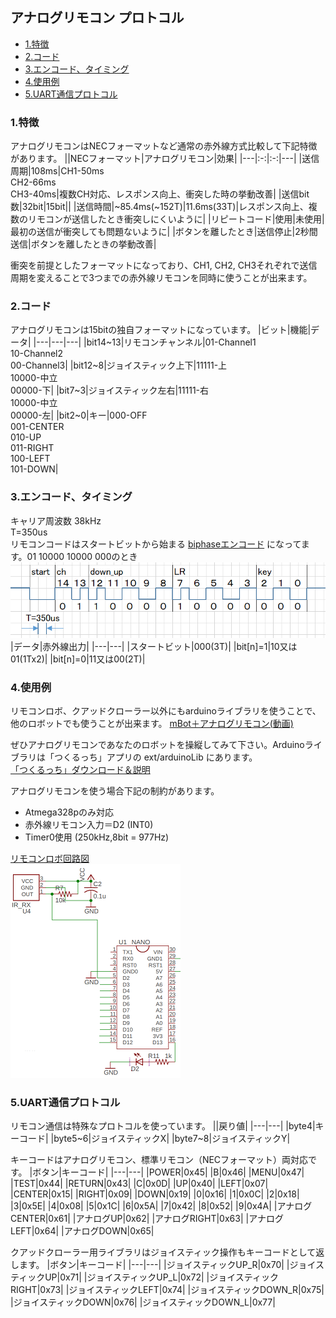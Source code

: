 ## アナログリモコン プロトコル
* [1.特徴](#1特徴)
* [2.コード](#2コード)
* [3.エンコード、タイミング](#3エンコードタイミング)
* [4.使用例](#4使用例)
* [5.UART通信プロトコル](#5uart通信プロトコル)

### 1.特徴
アナログリモコンはNECフォーマットなど通常の赤外線方式比較して下記特徴があります。
||NECフォーマット|アナログリモコン|効果|
|---|:-:|:-:|---|
|送信周期|108ms|CH1-50ms<br />CH2-66ms<br />CH3-40ms|複数CH対応、レスポンス向上、衝突した時の挙動改善|
|送信bit数|32bit|15bit||
|送信時間|~85.4ms(~152T)|11.6ms(33T)|レスポンス向上、複数のリモコンが送信したとき衝突しにくいように|
|リピートコード|使用|未使用|最初の送信が衝突しても問題ないように|
|ボタンを離したとき|送信停止|2秒間送信|ボタンを離したときの挙動改善|

衝突を前提としたフォーマットになっており、CH1, CH2, CH3それぞれで送信周期を変えることで3つまでの赤外線リモコンを同時に使うことが出来ます。

### 2.コード
アナログリモコンは15bitの独自フォーマットになっています。
|ビット|機能|データ|
|---|---|---|
|bit14~13|リモコンチャンネル|01-Channel1<br />10-Channel2<br />00-Channel3|
|bit12~8|ジョイスティック上下|11111-上<br />10000-中立<br />00000-下|
|bit7~3|ジョイスティック左右|11111-右<br />10000-中立<br />00000-左|
|bit2~0|キー|000-OFF<br />001-CENTER<br />010-UP<br />011-RIGHT<br />100-LEFT<br />101-DOWN|

### 3.エンコード、タイミング
キャリア周波数 38kHz  
T=350us  
リモコンコードはスタートビットから始まる [biphaseエンコード](https://ja.wikipedia.org/wiki/%E4%BC%9D%E9%80%81%E8%B7%AF%E7%AC%A6%E5%8F%B7) になってます。01 10000 10000 000のとき
![remote](images/remoteA2.png)
|データ|赤外線出力|
|---|---|
|スタートビット|000(3T)|
|bit[n]=1|10又は01(1Tx2)|
|bit[n]=0|11又は00(2T)|

### 4.使用例
リモコンロボ、クアッドクローラー以外にもarduinoライブラリを使うことで、他のロボットでも使うことが出来ます。
[mBot＋アナログリモコン(動画)](http://sohta02.web.fc2.com/images/MAQ04884.MP4)  

ぜひアナログリモコンであなたのロボットを操縦してみて下さい。Arduinoライブラリは「つくるっち」アプリの ext/arduinoLib にあります。  
[「つくるっち」ダウンロード＆説明](http://sohta02.web.fc2.com/familyday_app.html)

アナログリモコンを使う場合下記の制約があります。
- Atmega328pのみ対応
- 赤外線リモコン入力＝D2 (INT0)
- Timer0使用 (250kHz,8bit = 977Hz)

[リモコンロボ回路図](http://sohta02.web.fc2.com/release/2018FD.190603.pdf)  
![remote3](images/remoteA3.png)  

### 5.UART通信プロトコル
リモコン通信は特殊なプロトコルを使っています。
||戻り値|
|---|---|
|byte4|キーコード|
|byte5~6|ジョイスティックX|
|byte7~8|ジョイスティックY|

キーコードはアナログリモコン、標準リモコン（NECフォーマット）両対応です。
|ボタン|キーコード|
|---|---|
|POWER|0x45|
|B|0x46|
|MENU|0x47|
|TEST|0x44|
|RETURN|0x43|
|C|0x0D|
|UP|0x40|
|LEFT|0x07|
|CENTER|0x15|
|RIGHT|0x09|
|DOWN|0x19|
|0|0x16|
|1|0x0C|
|2|0x18|
|3|0x5E|
|4|0x08|
|5|0x1C|
|6|0x5A|
|7|0x42|
|8|0x52|
|9|0x4A|
|アナログCENTER|0x61|
|アナログUP|0x62|
|アナログRIGHT|0x63|
|アナログLEFT|0x64|
|アナログDOWN|0x65|

クアッドクローラー用ライブラリはジョイスティック操作もキーコードとして返します。
|ボタン|キーコード|
|---|---|
|ジョイスティックUP_R|0x70|
|ジョイスティックUP|0x71|
|ジョイスティックUP_L|0x72|
|ジョイスティックRIGHT|0x73|
|ジョイスティックLEFT|0x74|
|ジョイスティックDOWN_R|0x75|
|ジョイスティックDOWN|0x76|
|ジョイスティックDOWN_L|0x77|
